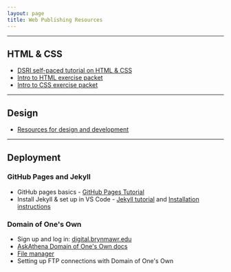 ```yaml
---
layout: page
title: Web Publishing Resources
---
```


---
## HTML & CSS
 - [DSRI self-paced tutorial on HTML & CSS](https://github.com/tri-cods/html-css)
 - [Intro to HTML exercise packet](dssf-html.pdf)
 - [Intro to CSS exercise packet](dssf-css.pdf)

---

## Design
- [Resources for design and development](https://brynmawr-my.sharepoint.com/:w:/g/personal/cboucher_brynmawr_edu/ESWtgZMeXQBDoXkgR6gFsSEB0SrKAecX1cwWxi-_uwxwNA?rtime=URSW2DSG3Eg)

---

## Deployment

### GitHub Pages and Jekyll
- GitHub pages basics - [GitHub Pages Tutorial](https://docs.github.com/en/pages/quickstart)
- Install Jekyll & set up in VS Code - [Jekyll tutorial](https://jekyllrb.com/docs/step-by-step/01-setup/) and [Installation instructions](https://jekyllrb.com/docs/installation/)

### Domain of One's Own
- Sign up and log in: [digital.brynmawr.edu](https://digital.brynmawr.edu/)
- [AskAthena Domain of One's Own docs](https://askathena.brynmawr.edu/help/domain-of-ones-own)
- [File manager](https://askathena.brynmawr.edu/help/domain-of-ones-own-manage-files)
- Setting up FTP connections with Domain of One's Own
